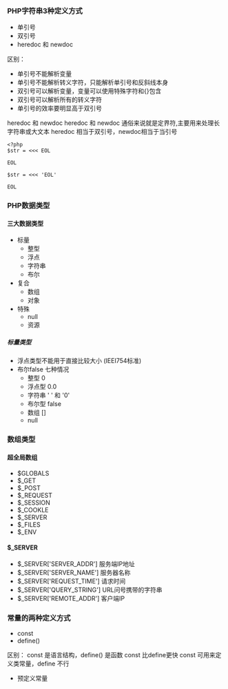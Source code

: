 ### PHP字符串3种定义方式
- 单引号
- 双引号
- heredoc 和 newdoc

区别：
- 单引号不能解析变量
- 单引号不能解析转义字符，只能解析单引号和反斜线本身
- 双引号可以解析变量，变量可以使用特殊字符和{}包含
- 双引号可以解析所有的转义字符
- 单引号的效率要明显高于双引号

heredoc 和 newdoc
heredoc 和 newdoc 通俗来说就是定界符,主要用来处理长字符串或大文本
heredoc 相当于双引号，newdoc相当于当引号
```
<?php
$str = <<< EOL

EOL

$str = <<< 'EOL'

EOL
```
### PHP数据类型
#### 三大数据类型
- 标量
	- 整型
	- 浮点
	- 字符串
	- 布尔
- 复合
	- 数组
	- 对象
- 特殊
 	- null
	- 资源

##### 标量类型
- 浮点类型不能用于直接比较大小 (IEEI754标准)
- 布尔false 七种情况 
	- 整型 0 
	- 浮点型 0.0
	- 字符串 ' ' 和 '0'
	- 布尔型 false
	- 数组 [] 
	- null

### 数组类型
#### 超全局数组
- $GLOBALS
- $_GET
- $_POST
- $_REQUEST
- $_SESSION
- $_COOKLE
- $_SERVER
- $_FILES
- $_ENV

#### $_SERVER
- $_SERVER['SERVER_ADDR'] 服务端IP地址
- $_SERVER['SERVER_NAME'] 服务器名称
- $_SERVER['REQUEST_TIME'] 请求时间
- $_SERVER['QUERY_STRING'] URL问号携带的字符串
- $_SERVER['REMOTE_ADDR'] 客户端IP 

### 常量的两种定义方式
- const
- define()

区别：
const 是语言结构，define() 是函数
const 比define更快
const 可用来定义类常量，define 不行

- 预定义常量